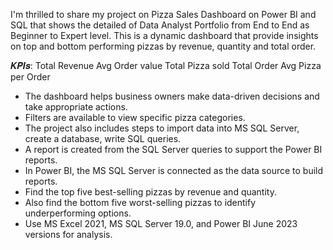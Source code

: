 I'm thrilled to share my project on Pizza Sales Dashboard on Power BI and SQL that shows the detailed of Data Analyst Portfolio from End to End as Beginner to Expert level.
This is a dynamic dashboard that provide insights on top and bottom performing pizzas by revenue, quantity and total order.

𝑲𝑷𝑰𝒔:
Total Revenue
Avg Order value
Total Pizza sold
Total Order
Avg Pizza per Order
* The dashboard helps business owners make data-driven decisions and take appropriate actions.
* Filters are available to view specific pizza categories.
* The project also includes steps to import data into MS SQL Server, create a database, write SQL queries.
* A report is created from the SQL Server queries to support the Power BI reports.
* In Power BI, the MS SQL Server is connected as the data source to build reports.
* Find the top five best-selling pizzas by revenue and quantity.
* Also find the bottom five worst-selling pizzas to identify underperforming options.
* Use MS Excel 2021, MS SQL Server 19.0, and Power BI June 2023 versions for analysis. 
